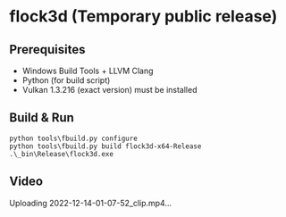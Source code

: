 # flock3d (Temporary public release)

## Prerequisites

- Windows Build Tools + LLVM Clang
- Python (for build script)
- Vulkan 1.3.216 (exact version) must be installed

## Build & Run

```
python tools\fbuild.py configure
python tools\fbuild.py build flock3d-x64-Release
.\_bin\Release\flock3d.exe
```

## Video

Uploading 2022-12-14-01-07-52_clip.mp4…
